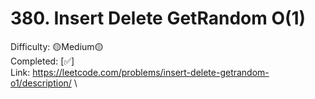 # 380. Insert Delete GetRandom O(1)

Difficulty: 🟡Medium🟡 \
Completed: [✅] \
Link: https://leetcode.com/problems/insert-delete-getrandom-o1/description/ \

